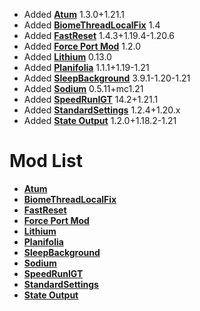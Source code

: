 - Added **[Atum](https://github.com/KingContaria/atum-rewrite)** 1.3.0+1.21.1
- Added **[BiomeThreadLocalFix](https://github.com/RedLime/BiomeThreadLocalFix)** 1.4
- Added **[FastReset](https://github.com/KingContaria/FastReset)** 1.4.3+1.19.4-1.20.6
- Added **[Force Port Mod](https://github.com/DuncanRuns/Force-Port-Mod)** 1.2.0
- Added **[Lithium](https://github.com/CaffeineMC/lithium-fabric)** 0.13.0
- Added **[Planifolia](https://github.com/tildejustin/planifolia)** 1.1.1+1.19-1.21
- Added **[SleepBackground](https://github.com/RedLime/SleepBackground)** 3.9.1-1.20-1.21
- Added **[Sodium](https://github.com/Minecraft-Java-Edition-Speedrunning/sodium)** 0.5.11+mc1.21
- Added **[SpeedRunIGT](https://github.com/RedLime/SpeedRunIGT)** 14.2+1.21.1
- Added **[StandardSettings](https://github.com/KingContaria/StandardSettings)** 1.2.4+1.20.x
- Added **[State Output](https://github.com/tildejustin/state-output)** 1.2.0+1.18.2-1.21

# Mod List
- **[Atum](https://github.com/KingContaria/atum-rewrite)**
- **[BiomeThreadLocalFix](https://github.com/RedLime/BiomeThreadLocalFix)**
- **[FastReset](https://github.com/KingContaria/FastReset)**
- **[Force Port Mod](https://github.com/DuncanRuns/Force-Port-Mod)**
- **[Lithium](https://github.com/CaffeineMC/lithium-fabric)**
- **[Planifolia](https://github.com/tildejustin/planifolia)**
- **[SleepBackground](https://github.com/RedLime/SleepBackground)**
- **[Sodium](https://github.com/Minecraft-Java-Edition-Speedrunning/sodium)**
- **[SpeedRunIGT](https://github.com/RedLime/SpeedRunIGT)**
- **[StandardSettings](https://github.com/KingContaria/StandardSettings)**
- **[State Output](https://github.com/tildejustin/state-output)**
